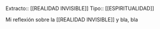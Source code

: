 Extracto:: [[REALIDAD INVISIBLE]]
Tipo:: [[ESPIRITUALIDAD]] 

Mi reflexión sobre la [[REALIDAD INVISIBLE]] y bla, bla